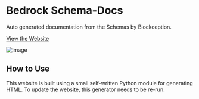 # Bedrock Schema-Docs

Auto generated documentation from the Schemas by Blockception. 

[View the Website](https://sirlich.github.io/bedrock-schema-docs/)

![image](https://user-images.githubusercontent.com/18729296/174756223-16560b88-63c2-4c5c-9599-d4cb2e7c04de.png)

## How to Use

This website is built using a small self-written Python module for generating HTML. To update the website, this generator needs to be re-run.

